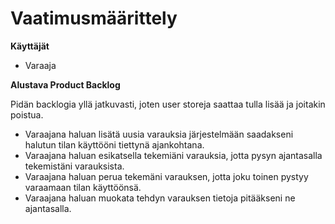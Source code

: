 
Vaatimusmäärittely
===============

**Käyttäjät**

- Varaaja

**Alustava Product Backlog**

Pidän backlogia yllä jatkuvasti, joten user storeja saattaa tulla lisää ja joitakin poistua.

- Varaajana haluan lisätä uusia varauksia järjestelmään saadakseni halutun tilan käyttööni tiettynä ajankohtana.
- Varaajana haluan esikatsella tekemiäni varauksia, jotta pysyn ajantasalla tekemistäni varauksista.
- Varaajana haluan perua tekemäni varauksen, jotta joku toinen pystyy varaamaan tilan käyttöönsä.
- Varaajana haluan muokata tehdyn varauksen tietoja pitääkseni ne ajantasalla.
